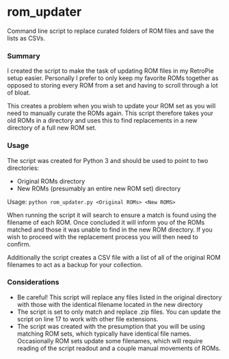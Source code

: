 # rom_updater
Command line script to replace curated folders of ROM files and save the lists
as CSVs.

### Summary

I created the script to make the task of updating ROM files in my RetroPie setup
easier. Personally I prefer to only keep my favorite ROMs together as opposed to
storing every ROM from a set and having to scroll through a lot of bloat.

This creates a problem when you wish to update your ROM set as you will need to
manually curate the ROMs again. This script therefore takes your old ROMs in a
directory and uses this to find replacements in a new directory of a full new ROM
set.

### Usage

The script was created for Python 3 and should be used to point to two directories:

*   Original ROMs directory
*   New ROMs (presumably an entire new ROM set) directory

Usage: ```python rom_updater.py <Original ROMs> <New ROMS>```

When running the script it will search to ensure a match is found using the filename
of each ROM. Once concluded it will inform you of the ROMs matched and those it
was unable to find in the new ROM directory. If you wish to proceed with the
replacement process you will then need to confirm.

Additionally the script creates a CSV file with a list of all of the original ROM
filenames to act as a backup for your collection.

### Considerations

*   Be careful! This script will replace any files listed in the original directory with those with the identical filename located in the new directory
*   The script is set to only match and replace .zip files. You can update the script on line 17 to work with other file extensions.
*   The script was created with the presumption that you will be using matching ROM sets, which typically have identical file names. Occasionally ROM sets update some filenames, which will require reading of the script readout and a couple manual movements of ROMs.
